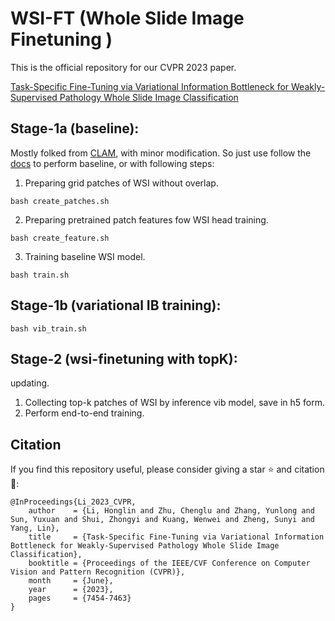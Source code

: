# WSI-FT (Whole Slide Image Finetuning )
This is the official repository for our CVPR 2023 paper.

[Task-Specific Fine-Tuning via Variational Information Bottleneck for Weakly-Supervised Pathology Whole Slide Image Classification](https://openaccess.thecvf.com/content/CVPR2023/html/Li_Task-Specific_Fine-Tuning_via_Variational_Information_Bottleneck_for_Weakly-Supervised_Pathology_Whole_CVPR_2023_paper.html)

## Stage-1a (baseline): 
Mostly folked from [CLAM](https://github.com/mahmoodlab/CLAM), with minor modification. So just use follow the [docs](https://github.com/mahmoodlab/CLAM/tree/master/docs) to perform baseline, or with following steps:

1) Preparing grid patches of WSI without overlap.
```
bash create_patches.sh
```
2) Preparing pretrained patch features fow WSI head training.
```
bash create_feature.sh
```
3) Training baseline WSI model.
```
bash train.sh
```

## Stage-1b (variational IB training):
```
bash vib_train.sh
```

## Stage-2 (wsi-finetuning with topK):
updating.

1) Collecting top-k patches of WSI by inference vib model, save in h5 form.
2) Perform end-to-end training.


## Citation
If you find this repository useful, please consider giving a star :star: and citation :t-rex::
```
@InProceedings{Li_2023_CVPR,
    author    = {Li, Honglin and Zhu, Chenglu and Zhang, Yunlong and Sun, Yuxuan and Shui, Zhongyi and Kuang, Wenwei and Zheng, Sunyi and Yang, Lin},
    title     = {Task-Specific Fine-Tuning via Variational Information Bottleneck for Weakly-Supervised Pathology Whole Slide Image Classification},
    booktitle = {Proceedings of the IEEE/CVF Conference on Computer Vision and Pattern Recognition (CVPR)},
    month     = {June},
    year      = {2023},
    pages     = {7454-7463}
}
```
